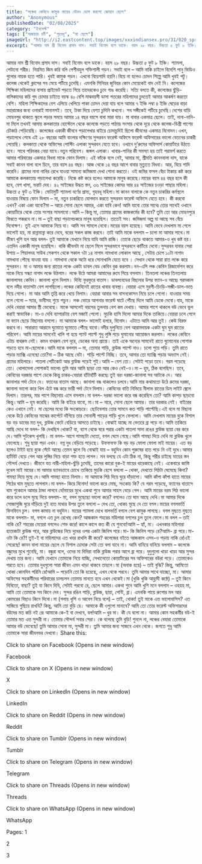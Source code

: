```yaml
---
title: "লঞ্চের কেবিনে কামুক মায়ের যৌবন ভোগ করলো জোয়ান ছেলে"
author: "Anonymous"
publishedDate: "02/08/2025"
category: "ইনসেস্ট"
tags: ["অজাচার চটি", "গৃহবধূ", "মা ছেলে"]
imageUrl: "http://i2.eastcontent.top/images/xxxindiansex.pro/31/020_spreads.jpg"
excerpt: "আমার নাম শ্রী বিনোদ প্রসাদ দাস। সবাই বিনোদ বলে ডাকে। বয়স ২৮ বছর। উচ্চতা ৫ ফুট ৮ ইঞ্চি। শ্যামলা, পেটানো শরীর। নিয়মিত জিম করি বলি পেশীবহুল শক্তিশালী গড়ন। সবাই বলে – আমি নাকি চাইলে বিদেশি পানু ভিডিও গুলো..."
---
```


আমার নাম শ্রী বিনোদ প্রসাদ দাস। সবাই বিনোদ বলে ডাকে। বয়স ২৮ বছর। উচ্চতা ৫ ফুট ৮ ইঞ্চি। শ্যামলা, পেটানো শরীর। নিয়মিত জিম করি বলি পেশীবহুল শক্তিশালী গড়ন। সবাই বলে – আমি নাকি চাইলে বিদেশি পানু ভিডিও গুলোর নায়ক হতে পারি। খুবই কামুক গড়ন। এখনো বিয়েশাদি হয়নি।বিয়ে না হলেও চোদন শিল্পে আমি খুবই পটু। কলেজ থেকেই ক্লাসের সব মেয়ে পটিয়ে চুদেছি। এমনকি সিনিয়র জুনিয়র কোন মেয়েকেই বাদ দেই নি। কলেজের শিক্ষিকা মহিলাদের বাসায় প্রাইভেট পড়তে গিয়ে তাদেরকেও চুদে গাঙ করেছি। সত্যি বলতে কী, কলেজের ছুঁড়ি-বালিকাদের কচি গুদ চোদার চাইতে বয়স্ক ৪০ বেশি মাঝবয়সী ডাসা গতরের মহিলাদের চুদতেই আমার আকর্ষণ করতো বেশি। মহিলা শিক্ষিকাদের বেশ এলিয়ে খেলিয়ে পাকা চোদন দেয়া যায় বলে আমার ৭ ইঞ্চি লম্বা ৪ ইঞ্চি ঘেড়ের বাড়া মহারাজের জন্য ওনারাই মানানসই। তবে, টাকা দিয়ে বেশ্যা চুদিনি কখনো। সব সঙ্গীকেই পটিয়ে চুদেছি।দেশের বাড়ি মোহনপুর থাকতে স্কুলে পড়ার সময়ে আমার ১৪ বছর বয়সে বাবা মারা যায়। মা বাবার একমাত্র ছেলে। তাই, নানা-নানি-মা মিলে তখনই আমায় কলকাতার হোস্টেলে থেকে কলেজে পড়তে পাঠায়৷ সংসার থেকে দূরে থেকে কলেজ-ডিগ্রী পাশের চৌকাঠ পেড়িয়েছি। কলেজের একাকী জীবনে পড়ালেখার বাইরে চোদাচুদিই ছিলো জীবনের একমাত্র বিনোদন।এখন, পড়ালেখে শেষে এই ২৮ বছরের আমি বাংলার দক্ষিণের সুন্দরবন ফরেস্ট অফিসে ফরেস্ট অফিসারের ভালো বেতনের চাকরী পেয়েছি। কলকাতা থেকে অফিসের পোস্টিং এলাকা সুন্দরবন যেতে হবে। ওখানে দু’রুমের অফিসার্স কোয়ার্টারে উঠতে হবে। সাথে পরিবকর নেয়া যাবে।নতুন পরিবেশ। জঙ্গল এলাকা। খাবার-পানির কী সমস্যা হয় তাই পরামর্শ করতে আমার পরিবারের একমাত্র বিধবা মাকে ফোন দিলাম। এই ফাঁকে বলে নেই, আমার মা, শ্রীমতি কাননবালা দাস, যাকে সবাই কানন বালা বলে চিনে, তার বয়স ৪৪ বছর। আজ থেকে ১৪ বছর আগে বাবার মৃত্যুতে বিধবা। আর, বিয়ে শাদি করেনি। গ্রামের নানা নানির রেখে যাওয়া সামান্য জমিজমা দেখা শোনা করতো। ওই জমির ফসল বেঁচা টাকায় কষ্ট করে আমাকে কলকাতায় পড়ালেখা করেছি। নিজে কষ্ট করে হলেও আমাকে মানুষ করেছে।মায়ের বয়স ৪৪ বছর হলে কী হবে, বেশ খাসা, ভরাট দেহ। ৪২ সাইজের উদ্ধত স্তন, ৩৬ সাইজের কোমর আর ৪৪ সাইজের চওড়া পাছার মহিলা। উচ্চতা ৫ ফুট ৩ ইঞ্চি। মোটামুটি শ্যামলা বর্ণের গ্রাম্য, গৃহবধূ মহিলা।মা কানন বালাকে কে নতুন চাকরির কর্মস্থলে যাওয়ার বিষয়ে ফোন দিলাম – মা, নতুন চাকরিতে যোগদান করতে সুন্দরবন ফরেস্ট অফিসে যেতে হবে। কী করবো এখন? একা একা যাবো?মা – আরে সোনা ছেলে আমার, একা যাবি কেন! আমি যাবো তোর সাথে৷ তোর সাথেই ওখানে কোয়ার্টারে থেকে তোর সংসার সামলাবো।আমি – কিন্তু মা, তোমার গ্রামের কাজকর্মের কী হবে? তুমি তো আর মোহনপুরে ফিরতে পকরবে না।মা – তুই বাছা পড়ালেচকরে মানুষ হয়েছিস। তাতেই সব। জমিজমা অল্প যা আছে সব বেঁচে দিবোক্ষণ। তুই এসে আমাকে নিয়ে যা। আমি সব সামলে নেবো।মায়ের বয়স হয়েছে। আমি ভেবে দেখলাম মা গেলে ভালোই হয়, মা রান্নাবান্না করে দেবে, ঘরের সকল কাজ করবে। তাই আমি মাকে বললাম – চলো মা আমার সাথে।মা ভীষণ খুশি হল আর বলল- তুই আমাকে যেখানে নিয়ে যাবি আমি রাজি। তোকে ছেড়ে থাকতে আমার-ও খুব কষ্ট হয়। এতদিন একাকী মানুষ হয়েছিস। বাকি জীবনটা মা ছেলে মিলে সুন্দরভাবে সুন্দরবনে কাটিয়ে দেবো।সুন্দরবন যাবার সেরা উপায় – শিয়ালদহ সাউথ সেকশন থেকে সকাল ৭টা ১৪ নাগাদ নামখানা লোকাল আছে , সেটায় চেপে ১০টা নাগাদ নামখানা পৌছে যাওয়া যায় । নামখানা থেকে অটো ধরে সোনাখালি যেতে হবে । সেখান থেকে সারা রাত লঞ্চে করে সুন্দরবন। মা ও আমার জন্য রাতের লঞ্চে একটা ডাবল বেড কেবিন বুক করলাম।নন-এসি লঞ্চ কেবিন রিজার্ভেশন করে মাকে নিয়ে সন্ধ্যা নাগাদ লঞ্চে উঠলাম। লঞ্চে উঠে আমরা আমাদের রুমে গিয়ে বসলাম। তিনতলা লঞ্চের তিনতলায় জানালাসহ কেবিন। জানালা খুলে দিলাম। দিব্যি ফুরফুরে বাতাস। ডাবলবেডের বিছানার উপর ফ্যান-ও আছে৷ গরমকাল বলে নদীর বাতাসটা বেশ লাগছিলো।লঞ্চের কেবিনেই রাতের খাবার ব্যবস্থা। বেয়ারা এসে মুরগী-চিংড়ি-সব্জী-ডাল-ভাত দিয়ে গেলো। মা আর আমি তৃপ্তি করে খেয়ে নিলাম। বেয়ারা আবার সব বাসনকোসন নিয়ে চলে গেলো। যাওয়ার সময় বলে গেলো – স্যার, ভাবীসহ শুয়ে পড়ুন। লঞ্চ ভোরে আপনার ফরেস্ট ঘাটে পৌঁছে দিলে আমি ডেকে দেবো।বাহ, মাকে দেখি বেয়ারা আমার স্ত্রী ভেবেছে। মাকে আসলেই বয়সের তুলনায় বেশ কম দেখায়। আমার পাশে থাকলে বউ ভেবে ভুল করাই স্বাভাবিক। মা-ও দেখি ব্যাপারটায় বেশ মজাই পেলো। মুচকি হাসি দিলো আমার দিকে তাকিয়ে।বেয়ারা চলে গেলে মা ফ্যান ছেড়ে বিছানায় বসলো। মা আমাকে বলল- ভালোই হলরে, বিনোদ। এটাতে আমি আর তুই। কেউ বিরক্ত করবে না। সারারাত আরামে ঘুমোতে ঘুমোতে পৌঁছে যাবো।নদীর দুলুনিতে বেশ আরামদায়ক একটা ঘুম ঘুম রাতের পরিবেশ। আমি মায়ের সামনেই খালি গা হয়ে প্যান্ট পাল্টে শুধু লুঙ্গি পড়ে ঘুমানোর আয়োজন করলাম। লঞ্চের কেবিনে এটাচ বাথরুম নেই। কমন বাথরুম বেশ দূরে, ডেকের অন্য প্রান্তে। তাই একে অন্যের সামনেই রাতে ঘুমোনোর পোশাক পড়তে হবে মা-ছেলেকে।আমি মাকে বললাম – মা, তোমার শাড়ি, ব্লাউজ পাল্টে নাও। চলো শুয়ে পড়ি। তুমি রাতে পড়ার ম্যাক্সি এনেছো তো?মা – ঠিক আছে বেটা। শাড়ি পাল্টে নিচ্ছি। তবে, আমার তো ম্যাক্সি পড়ার অভ্যাস নেই। গ্রামের মহিলারে। পাতলা পেটিকোট আর ব্লাউজ পড়েই শুই।আমি – বেশ তো। সেটাই পড়ো তবে। গরম পড়েছে তো। খোলামেলা পোশাকই ভালো৷ তুমি আর আমি ছাড়া তো আর কেও নেই-ও।মা – হুম, ঠিক বলেছিস। তবে, কেবিনের দরজার পাশে ডেকে কিন্তু চাকর-বেয়ারা হাঁটাহাঁটি করছে৷ তুই বরং দরজা-জানালা সব আটকে দে। আর জানালার পর্দা টেনে দে। ফ্যানের বাতাস আছে। জানালা বন্ধ থাকলেও চলবে।আমি মার কথামতো উঠে রুমের দরজা, জানালা ভালো করে খিল এঁটে বন্ধ করে ভারী পর্দা টেনে দিলাম। কেবিনের বাতি নিভিয়ে নীলাভ রাতের ডিম লাইট জ্বেলে দিলাম। তারপর, মার পাশে বিছানায় এসে বসলাম।মা বলল- দরজা ভালো করে বন্ধ করেছিস তো? আমি কাপড় ছাড়বো কিন্তু।আমি – হুম করেছি। আমি কি বাইরে যাবো, মা।মা – নারে, সোনা ছেলে আমার। তার দরকার নেই। বাইরের কেও এখানে নেই। মা ছেলের মধ্যে কি সংকোচরে। ছোটবেলায় তোর সামনে কত শাড়ি পাল্টেছি।এই বলে মা বিছানা থেকে উঠে কেবিনের মাঝের কার্পেটে দাঁগিয়ে তার সোনালী পাড়ের শাড়ি খুলে ফেললো। আমি দেখলাম মায়ের বুকে বিশাল বড় বড় ডাবের মত দুধ, ব্লাউজ ফেটে বেড়িয়ে আসতে চাইছে। বোঝাই যাচ্ছে মা ভেতরে ব্রা পড়ে না।আমি তাকিয়ে আছি দেখে মা বলল- কি দেখছিস খোকা? যা, ব্যাগ থেকে ঘরে পরার একটা পাতলা সাদা রঙের ব্লাউজ ছায়া বের করে দে।আমি সুটকেস খুলছি। মা বলল- আগে গামছাটা দেতো, বগল ঘেমে গেছে।আমি গামছা দিয়ে দেখি মা ব্লাউজ খুলে ফেলেছে। শুধু ছায়া পড়া এখন। নগ্ন দুধ বেড়িয়ে পড়েছে। উফফফফ কি বড় বড় ফোলা ফোলা মাই মায়ের। এত বড় হলেও টাইট হয়ে বুকে সেঁটে আছে৷ তেমন ঝুলে নি৷ বোঝাই যায় – বহুদিন কোন পুরুষের হাত পড়ে নি ওই দুধে।আমার হার্টবিট বেড়ে গেল আর লুঙ্গির নিচে বাড়া শক্ত হতে লাগল। মন বলছে যে এটা ঠিক না, কিন্তু শরীর চাইছে মায়ের স্তন সৌন্দর্য দেখতে। জীবনে যত নারী-মহিলা-ছুঁড়ি চুদেছি, তাদের কারো বুক-ই মায়ের ধারেকাছে নেই। একেবারে জাস্তি দুধেল মাই মায়ের।মা আমার ড্যাবড্যাবে চোখে তাকিয়ে মুচকি হেসে বললো – খোকা, দেখতো পিঠটা ঘেমেছে কিনা? গামছা দিয়ে মুছে দে।আমি গামছা হাতে নিলাম। মা আমাকে পিঠ দিয়ে ঘুরে দাঁড়ালো। আমি কাঁপা কাঁপা হাতে মায়ের পিঠের ঘাম মুছতে লাগলাম।মা বলল- কিরে বিনোদ! ভালো করে মোছ, সংকোচ কি? যে গরম পড়েছে, ফ্যানের বাতাসে ঘাম শুকোলে আমার ঠান্ডা লাগবে যে!মায়ের মুখে একথা শুনে আমার সাহস বেড়ে গেল। আমি মায়ের নরম পিঠ ভালো করে ডলে ডলে মুছে দিয়ে বললাম- মা, বগল মুছেছো ভালো করে? বগলেও তো ঘাম আছে দেখি।মা আমার দিকে সোজাসুজি ঘুরে দাঁড়িয়ে দুই হাত মাথার উপর তুলে বললো – দেখ তো, খোকা৷ মুছে দে তো বগল।মায়ের বগলভর্তি ফিনফিনে চুল। বগল কামায় না বহুদিন। মায়ের শ্যামলা দেখে বালভর্তি বগলে বেশ কামুক লাগছে। বগল মুছতে মুছতে মাকে বললাম- মা, বগলে এত চুল রেখেছ কেন? আজকাল শহরের মহিলারা বগলের চুল তুলে ফেলে।মা বলল – তাই নাকি রে? শহরের মেয়েরা বগলেও শেভ করে! কালে কালে কত কী যে শুনবো!আমি – হ্যাঁ, মা। এখনকার মহিলারা হাতাকাটা ব্লাউজ পরে, আর ব্লাউজের নিচে দুধের ওপর একটা জিনিস পরে।মা- কি জিনিস পড়ে রে?আমি- ব্রা পরে।মা- ওটা কি রে?! তুই-ই বা মহিলাদের এত খবর রাখলি কী করে? কলেজের বইতে আজকাল এসব-ও পড়ায় নাকি রে!এই সেরেছে! কানন বালা মায়ের ছেলে যে বিশাল চোদারু সেটা তো বলা যাবে না। আমি বানিয়ে বানিয়ে বললাম – কলেজে বন্ধুদের মুখে শুনেছি, মা। বন্ধুরা বলে, ওদের মা দিদিরা নাকি ব্লাউজ পরার আগে ব্রা পরে। দুদুগুলো খাড়া খাড়া আর সুন্দর দেখায় তার জন্য। আমি যেখানে তোমাকে নিয়ে যাচ্ছি, সেখানেতো কোয়ার্টারের সব অফিসারের বউরা পড়ে। তোমাকেও পরতে হবে। তোমার দুধগুলো সারা জীবন এমন খাড়া থাকবে তাহলে।মা (অবাক হয়ে) – তাই বুঝি? কিন্তু, আমিতো খোকা কোনদিন পরিনি রে!আমি – পড়োনি তো কি হয়েছে, এখন থেকে পরবে। তুমি আমার সাথে যাচ্ছো, মা। আমার অফিসের সহকর্মীদের পরিবারের চালচলন তোমায় মানতে হবে এখন থেকেই।মা (খুকি খুকি আহ্লাদী কন্ঠে) – তুই কিনে দিবিতো, বাছা? তুই যা কিনে দিবি, সেটাই পরবো রে, ছেলে আমার।একথা শুনে আমি খুশি মনে বললাম – ওহহহ মা, আমি তো তোমাকে সব কিনে দেব। সুন্দর রঙিন শাড়ি, ব্লাউজ, ছায়া, পেন্টি, ব্রা। এমনকি পায়ে রুপোর মল আর কোমরের বিছাও কিনে দিবো।মা (গলায় খুশি ও আবেগ নিয়ে বলে) – তাই, খোকা! তুই মাকে এত্ত ভালোবাসিস? এত সাজিয়ে গুছিয়ে রাখবি? কিন্তু, আমি তো বুড়ি রে। আমাকে কী ওগুলো মানাবে? আমি তো তোর ফরেস্ট অফিসারদের বউদের মত কচি নই রে৷ আমাকে কে-ই বা দেখবে, বল!আমি – ধুর মা। কী যে বলো না। আমার কোন সহকর্মীর বউ-ই তোমার মত এত্ত সুন্দরী না। তোমার সৌন্দর্য সবার সেরা। কে বলেছে তুমি বুড়ি! শুনলে না, লঞ্চের বেযারা তোমাকে আমার বউ ভেবেছে! তুমি আমার সোনা মা, সুন্দরী মা। তুমি আমার জন্য সাজবে এখন থেকে। জগতে শুধু আমি তোমাকে সারা জীবনভর দেখবো।
Share this:


Click to share on Facebook (Opens in new window)


Facebook




Click to share on X (Opens in new window)


X




Click to share on LinkedIn (Opens in new window)


LinkedIn




Click to share on Reddit (Opens in new window)


Reddit




Click to share on Tumblr (Opens in new window)


Tumblr




Click to share on Telegram (Opens in new window)


Telegram




Click to share on Threads (Opens in new window)


Threads




Click to share on WhatsApp (Opens in new window)


WhatsApp


Pages: 
1
 
2
 
3
